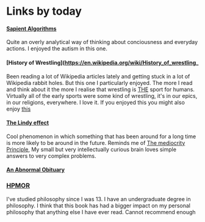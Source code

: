 # Links by today

#### [Sapient Algorithms](https://www.lesswrong.com/posts/tahymCqG9jCJtiy4F/sapient-algorithms?fbclid=IwAR3C8nHfVOJs8AEPvhDKvS902M-fDNW5tZwFsM_fx1VKajSNOn8MqvVs-ms)

Quite an overly analytical way of thinking about conciousness and everyday actions. I enjoyed the autism in this one. 

#### [History of Wrestling](https://en.wikipedia.org/wiki/History_of_wrestling_

Been reading a lot of Wikipedia articles lately and getting stuck in a lot of Wikipedia rabbit holes. But this one I particularly enjoyed. The more I read and think about it the more I realise that wrestling is <u>THE</u> sport for humans.  Virtually all of the early sports were some kind of wrestling, it's in our epics, in our religions, everywhere. I love it. If you enjoyed this you might also enjoy [this](https://en.wikipedia.org/wiki/Wrestling)

#### [The Lindy effect](https://en.wikipedia.org/wiki/Lindy_effect)

Cool phenomenon in which something that has been around for a long time is more likely to be around in the future. Reminds me of [The mediocrity Principle](https://en.wikipedia.org/wiki/Mediocrity_principle), My small but very intellectually curious brain loves simple answers to very complex problems. 


#### [An Abnormal Obituary](https://www.theintrinsicperspective.com/p/rip-to-the-man-who-beat-the-efficient?utm_source=multiple-personal-recommendations-email&utm_medium=email&triedRedirect=true)


### [HPMOR](https://www.lesswrong.com/hpmor)

I've studied philosophy since I was 13. I have an undergraduate degree in philosophy. I think that this book has had a bigger impact on my personal philosophy that anything else I have ever read. Cannot recommend enough

